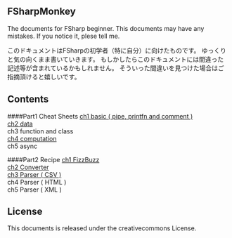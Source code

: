 FSharpMonkey
---
The documents for FSharp beginner. 
This documents may have any mistakes. 
If you notice it, plese tell me.

このドキュメントはFSharpの初学者（特に自分）に向けたものです。
ゆっくりと気の向くまま書いていきます。
もしかしたらこのドキュメントには間違った記述等が含まれているかもしれません。
そういった間違いを見つけた場合はご指摘頂けると嬉しいです。

Contents
---
####Part1 Cheat Sheets
[ch1 basic ( pipe, printfn and comment )](./part1/ch1_Basic3.md)  
[ch2 data](./part1/ch2_data.md)  
ch3 function and class  
[ch4 computation](./part1/ch4_computation.md)  
ch5 async  

####Part2 Recipe
[ch1 FizzBuzz](./part2/ch1_FizzBuzz.md)  
[ch2 Converter](./part2/ch2_Converter.md)  
[ch3 Parser ( CSV )](./part2/ch3_Parser_CSV.md)  
ch4 Parser ( HTML )  
ch5 Parser ( XML )  

License
---
This documents is released under the creativecommons License.
